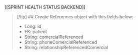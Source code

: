 
[[SPRINT HEALTH STATUS BACKEND]]

> [!tip] ## Create References object with this fields below:
> - Long: id
> - FK: patient
> - String: comercialReferenced
> - String: phoneComercialReferenced
> - String: relationshipReferencedComercial

